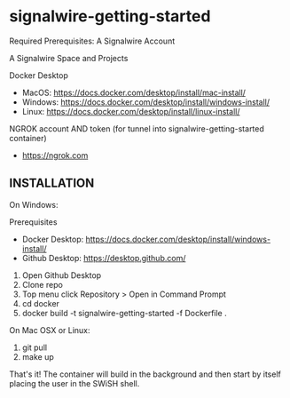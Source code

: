 # signalwire-getting-started

Required Prerequisites:
A Signalwire Account

A Signalwire Space and Projects

Docker Desktop
 - MacOS:   https://docs.docker.com/desktop/install/mac-install/
 - Windows: https://docs.docker.com/desktop/install/windows-install/
 - Linux:   https://docs.docker.com/desktop/install/linux-install/

NGROK account AND token (for tunnel into signalwire-getting-started container)
 - https://ngrok.com


## INSTALLATION ##
On Windows:

Prerequisites

* Docker Desktop: https://docs.docker.com/desktop/install/windows-install/
* Github Desktop: https://desktop.github.com/
  
1. Open Github Desktop
2. Clone repo
3. Top menu click Repository > Open in Command Prompt
4. cd docker
5. docker build -t signalwire-getting-started -f Dockerfile .

On Mac OSX or Linux:
 1.  git pull
 2.  make up

That's it!  The container will build in the background and then start by itself placing the user in the SWiSH 
shell.
